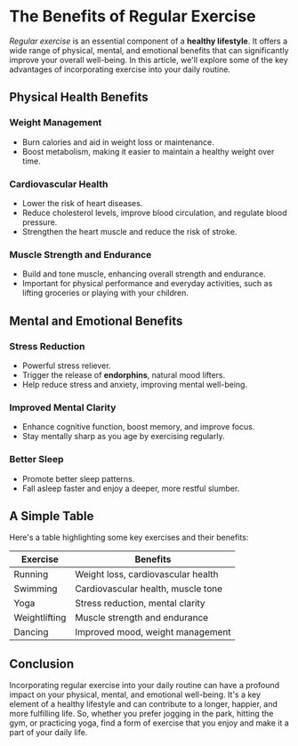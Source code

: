 # The Benefits of Regular Exercise

*Regular exercise* is an essential component of a **healthy lifestyle**. It offers a wide range of physical, mental, and emotional benefits that can significantly improve your overall well-being. In this article, we'll explore some of the key advantages of incorporating exercise into your daily routine.

## Physical Health Benefits

### Weight Management

- Burn calories and aid in weight loss or maintenance.
- Boost metabolism, making it easier to maintain a healthy weight over time.

### Cardiovascular Health

- Lower the risk of heart diseases.
- Reduce cholesterol levels, improve blood circulation, and regulate blood pressure.
- Strengthen the heart muscle and reduce the risk of stroke.

### Muscle Strength and Endurance

- Build and tone muscle, enhancing overall strength and endurance.
- Important for physical performance and everyday activities, such as lifting groceries or playing with your children.

## Mental and Emotional Benefits

### Stress Reduction

- Powerful stress reliever.
- Trigger the release of **endorphins**, natural mood lifters.
- Help reduce stress and anxiety, improving mental well-being.

### Improved Mental Clarity

- Enhance cognitive function, boost memory, and improve focus.
- Stay mentally sharp as you age by exercising regularly.

### Better Sleep

- Promote better sleep patterns.
- Fall asleep faster and enjoy a deeper, more restful slumber.

## A Simple Table

Here's a table highlighting some key exercises and their benefits:

| Exercise       | Benefits                            |
| -------------- | ----------------------------------- |
| Running        | Weight loss, cardiovascular health  |
| Swimming       | Cardiovascular health, muscle tone  |
| Yoga           | Stress reduction, mental clarity    |
| Weightlifting  | Muscle strength and endurance       |
| Dancing        | Improved mood, weight management   |

## Conclusion

Incorporating regular exercise into your daily routine can have a profound impact on your physical, mental, and emotional well-being. It's a key element of a healthy lifestyle and can contribute to a longer, happier, and more fulfilling life. So, whether you prefer jogging in the park, hitting the gym, or practicing yoga, find a form of exercise that you enjoy and make it a part of your daily life.
